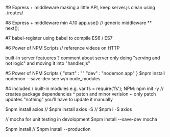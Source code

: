 <!-- NOTES.md 11-03-2016 -->

#9 Express + middleware 
making a little API,  keep server.js clean using ./routes/

#8 Express + middleware 
min 4.10  app.use() // generic middleware **  next();


#7 babel-register
using babel to compile ES6 / ES7

#6 Power of NPM Scripts
// reference videos on HTTP

built-in server featueres
?  comment about server only doing "serving and not logic" and moving it into  "handler.js"


#5 Power of NPM Scripts
{
"start" : ""
"dev" : "nodemon app"
}
$npm install nodemon --save-dev
see w/n node_modules

#4  included / built-in modules
e.g.  var fs = require('fs');
NPM:   npm init -y  // creates package dependencies
^  patch and minor  verision
~ only patch updates
"nothing"   you'll have to update it manually

$npm install axios  //  $npm install axios -S // $npm i -S axios
 
// mocha for unit testing in devolopment
$npm install --save-dev mocha

$npm install  //  $npm install --production